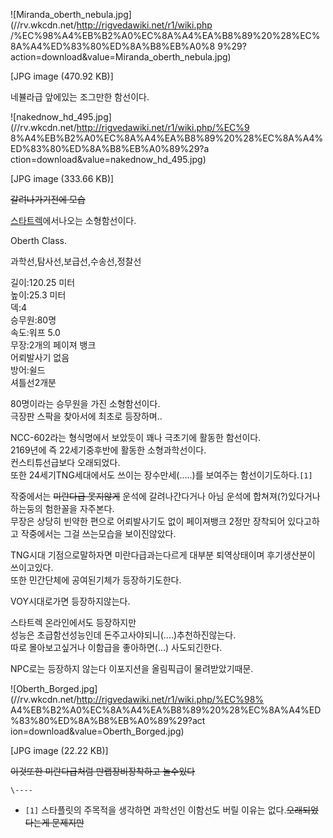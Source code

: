 ![Miranda_oberth_nebula.jpg](//rv.wkcdn.net/http://rigvedawiki.net/r1/wiki.php
/%EC%98%A4%EB%B2%A0%EC%8A%A4%EA%B8%89%20%28%EC%8A%A4%ED%83%80%ED%8A%B8%EB%A0%8
9%29?action=download&value=Miranda_oberth_nebula.jpg)

[JPG image (470.92 KB)]

  
네뷸라급 앞에있는 조그만한 함선이다.

![nakednow_hd_495.jpg](//rv.wkcdn.net/http://rigvedawiki.net/r1/wiki.php/%EC%9
8%A4%EB%B2%A0%EC%8A%A4%EA%B8%89%20%28%EC%8A%A4%ED%83%80%ED%8A%B8%EB%A0%89%29?a
ction=download&value=nakednow_hd_495.jpg)

[JPG image (333.66 KB)]

  
<del>갈려나가기전에 모습</del>

[스타트렉](%EC%8A%A4%ED%83%80%ED%8A%B8%EB%A0%89.md)에서나오는 소형함선이다.

Oberth Class.

과학선,탐사선,보급선,수송선,정찰선

길이:120.25 미터  
높이:25.3 미터  
덱:4  
승무원:80명  
속도:워프 5.0  
무장:2개의 페이져 뱅크  
어뢰발사기 없음  
방어:쉴드  
셔틀선2개분

80명이라는 승무원을 가진 소형함선이다.  
극장판 스팍을 찾아서에 최초로 등장하며..

NCC-602라는 형식명에서 보았듯이 꽤나 극초기에 활동한 함선이다.  
2169년에 즉 22세기중후반에 활동한 소형과학선이다.  
컨스티튜선급보다 오래되었다.  
또한 24세기TNG세대에서도 쓰이는 장수만세(.....)를 보여주는 함선이기도하다.`[1]`

작중에서는 <del>미란다급 못지않게</del> 운석에 갈려나간다거나 아님 운석에 합쳐져(?)있다거나 하는둥의 험한꼴을 자주본다.  
무장은 상당히 빈약한 편으로 어뢰발사기도 없이 페이져뱅크 2정만 장착되어 있다고하고 작중에서는 그걸 쓰는모습을 보이진않았다.

TNG시대 기점으로말하자면 미란다급과는다르게 대부분 퇴역상태이며 후기생산분이 쓰이고있다.  
또한 민간단체에 공여된기체가 등장하기도한다.

VOY시대로가면 등장하지않는다.

스타트렉 온라인에서도 등장하지만  
성능은 초급함선성능인데 돈주고사야되니(....)추천하진않는다.  
따로 몰아보고싶거나 이함급을 좋아하면(...) 사도되긴한다.

NPC로는 등장하지 않는다 이포지션을 올림픽급이 물려받았기때문.

![Oberth_Borged.jpg](//rv.wkcdn.net/http://rigvedawiki.net/r1/wiki.php/%EC%98%
A4%EB%B2%A0%EC%8A%A4%EA%B8%89%20%28%EC%8A%A4%ED%83%80%ED%8A%B8%EB%A0%89%29?act
ion=download&value=Oberth_Borged.jpg)

[JPG image (22.22 KB)]

  
<del>이것또한 미란다급처럼 만랩장비장착하고 놀수있다</del>

`\----`

  * `[1]` 스타플릿의 주목적을 생각하면 과학선인 이함선도 버릴 이유는 없다.<del>오래되었다는게 문제지만</del>

